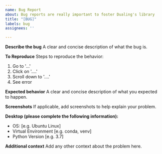```yaml
---
name: Bug Report
about: Bug reports are really important to foster Dualing's library
title: "[BUG]"
labels: bug
assignees: ''

---
```


**Describe the bug**
A clear and concise description of what the bug is.

**To Reproduce**
Steps to reproduce the behavior:
1. Go to '...'
2. Click on '....'
3. Scroll down to '....'
4. See error

**Expected behavior**
A clear and concise description of what you expected to happen.

**Screenshots**
If applicable, add screenshots to help explain your problem.

**Desktop (please complete the following information):**
 - OS: [e.g. Ubuntu Linux]
 - Virtual Environment [e.g. conda, venv]
 - Python Version [e.g. 3.7]

**Additional context**
Add any other context about the problem here.
